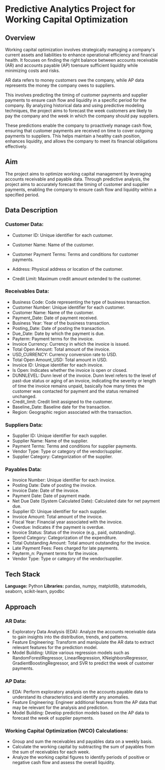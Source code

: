 # Predictive Analytics Project for Working Capital Optimization
## Overview
Working capital optimization involves strategically managing a company's current assets and liabilities to enhance operational efficiency and financial health. It focuses on finding the right balance between accounts receivable (AR) and accounts payable (AP) toensure sufficient liquidity while minimizing costs and risks. 

AR data refers to money customers owe the company, while AP data represents the money the company owes to suppliers. 

This involves predicting the timing of customer payments and supplier payments to ensure cash flow and liquidity in a specific period for the company. By analyzing historical data and using predictive modeling techniques, the project aims to forecast the week customers are likely to pay the company and the week in which the company should pay suppliers.

These predictions enable the company to proactively manage cash flow, ensuring that customer payments are received on time to cover outgoing payments to suppliers. This helps maintain a healthy cash position, enhances liquidity, and allows the company to meet its financial obligations effectively.
## Aim
The project aims to optimize working capital management by leveraging accounts receivable and payable data. Through predictive analysis, the project aims to accurately forecast the timing of customer and supplier payments, enabling the company to ensure cash flow and liquidity within a specified period.
## Data Description
### Customer Data:
- Customer ID: Unique identifier for each customer.

- Customer Name: Name of the customer.

- Customer Payment Terms: Terms and conditions for customer payments.

- Address: Physical address or location of the customer.

- Credit Limit: Maximum credit amount extended to the customer.

### Receivables Data:
- Business Code: Code representing the type of business transaction.
- Customer Number: Unique identifier for each customer.
- Customer Name: Name of the customer.
- Payment_Date: Date of payment received.
- Business Year: Year of the business transaction.
- Posting_Date: Date of posting the transaction.
- Due_Date: Date by which the payment is due.
- Payterm: Payment terms for the invoice.
- Invoice Currency: Currency in which the invoice is issued.
- Total Open Amount: Total amount of the invoice.
- USD_CURRENCY: Currency conversion rate to USD.
- Total Open Amount_USD: Total amount in USD.
- Invoice ID: Unique identifier for each invoice.
- Is Open: Indicates whether the invoice is open or closed.
- DUNNLEVEL: Dunn level of the invoice. Dunn level refers to the level of past-due status or aging of an invoice, indicating the severity or length of time the invoice remains unpaid, basically how many times the customer was contacted for payment and the status remained unchanged.
- Credit_limit: Credit limit assigned to the customer.
- Baseline_Date: Baseline date for the transaction.
- Region: Geographic region associated with the transaction.
### Suppliers Data:
- Supplier ID: Unique identifier for each supplier.
- Supplier Name: Name of the supplier.
- Payment Terms: Terms and conditions for supplier payments.
- Vendor Type: Type or category of the vendor/supplier.
- Supplier Category: Categorization of the supplier.
### Payables Data:
- Invoice Number: Unique identifier for each invoice.
- Posting Date: Date of posting the invoice.
- Invoice Date: Date of the invoice.
- Payment Date: Date of payment made.
- Net Due Date (System Calculated Date): Calculated date for net payment
due.
- Supplier ID: Unique identifier for each supplier.
- Invoice Amount: Total amount of the invoice.
- Fiscal Year: Financial year associated with the invoice.
- Overdue: Indicates if the payment is overdue.
- Invoice Status: Status of the invoice (e.g., paid, outstanding).
- Spend Category: Categorization of the expenditure.
- Total Outstanding Amount: Total amount outstanding for the invoice.
- Late Payment Fees: Fees charged for late payments.
- Payterm_n: Payment terms for the invoice.
- Vendor Type: Type or category of the vendor/supplier.
## Tech Stack
**Language:** Python
**Libraries:** pandas, numpy, matplotlib, statsmodels, seaborn, scikit-learn, pyodbc
## Approach
### AR Data:
- Exploratory Data Analysis (EDA): Analyze the accounts receivable data to
gain insights into the distribution, trends, and patterns.
- Feature Engineering: Transform and manipulate the AR data to extract
relevant features for the prediction model.
- Model Building: Utilize various regression models such as
RandomForestRegressor, LinearRegression, KNeighborsRegressor,
GradientBoostingRegressor, and SVR to predict the week of customer
payments.
### AP Data:
- EDA: Perform exploratory analysis on the accounts payable data to
understand its characteristics and identify any anomalies.
- Feature Engineering: Engineer additional features from the AP data that
may be relevant for the analysis and prediction.
- Model Building: Develop prediction models based on the AP data to
forecast the week of supplier payments.
### Working Capital Optimization (WCO) Calculations:
- Group and sum the receivables and payables data on a weekly basis.
- Calculate the working capital by subtracting the sum of payables from the
sum of receivables for each week.
- Analyze the working capital figures to identify periods of positive or
negative cash flow and assess the overall liquidity.
